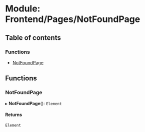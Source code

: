 # Module: Frontend/Pages/NotFoundPage

## Table of contents

### Functions

- [NotFoundPage](Frontend_Pages_NotFoundPage.md#notfoundpage)

## Functions

### NotFoundPage

▸ **NotFoundPage**(): `Element`

#### Returns

`Element`
